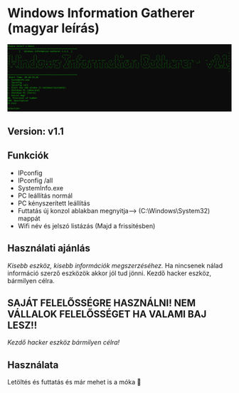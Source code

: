 # Windows Information Gatherer (magyar leírás)
<img src="img/menu.png">



## Version: v1.1

## Funkciók

* IPconfig 
* IPconfig /all 
* SystemInfo.exe
* PC leállítás normál
* PC kényszerített leállítás
* Futtatás új konzol ablakban  megnyitja--> (C:\Windows\System32\) mappát
* Wifi név és jelszó listázás (Majd a frissitésben) 



## Használati ajánlás

 _Kisebb eszköz, kisebb információk megszerzéséhez._ Ha nincsenek nálad információ szerző eszközök akkor jól tud jönni. Kezdő hacker eszköz, bármilyen célra.



## SAJÁT FELELŐSSÉGRE HASZNÁLNI! NEM VÁLLALOK FELELŐSSÉGET HA VALAMI BAJ LESZ!!
_Kezdő hacker eszköz bármilyen célra!_


## Használata

Letöltés és futtatás és már mehet is a móka 🙂


